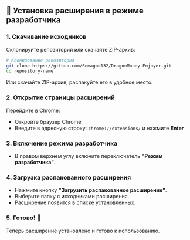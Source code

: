 ## 🚀 Установка расширения в режиме разработчика

### 1. Скачивание исходников
Склонируйте репозиторий или скачайте ZIP-архив:
```sh
# Клонирование репозитория
git clone https://github.com/Semagod132/DragonMoney-Enjoyer.git
cd repository-name
```

Или скачайте ZIP-архив, распакуйте его в удобное место.

### 2. Открытие страницы расширений
Перейдите в Chrome:
- Откройте браузер Chrome
- Введите в адресную строку: `chrome://extensions/` и нажмите **Enter**

### 3. Включение режима разработчика
- В правом верхнем углу включите переключатель **"Режим разработчика"**.

### 4. Загрузка распакованного расширения
- Нажмите кнопку **"Загрузить распакованное расширение"**.
- Выберите папку с исходниками расширения.
- Расширение появится в списке установленных.

### 5. Готово! 🎉
Теперь расширение установлено и готово к использованию.